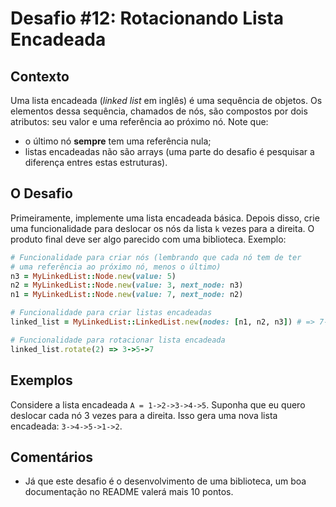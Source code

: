 # Desafio #12: Rotacionando Lista Encadeada

## Contexto

Uma lista encadeada (*linked list* em inglês) é uma sequência de objetos. Os elementos dessa sequência, chamados de nós, são compostos por dois atributos: seu valor e uma referência ao próximo nó. Note que:

- o último nó **sempre** tem uma referência nula;
- listas encadeadas não são arrays (uma parte do desafio é pesquisar a diferença entres estas estruturas).

## O Desafio

Primeiramente, implemente uma lista encadeada básica. Depois disso, crie uma funcionalidade para deslocar os nós da lista `k` vezes para a direita. O produto final deve ser algo parecido com uma biblioteca. Exemplo:

```ruby
# Funcionalidade para criar nós (lembrando que cada nó tem de ter
# uma referência ao próximo nó, menos o último)
n3 = MyLinkedList::Node.new(value: 5)
n2 = MyLinkedList::Node.new(value: 3, next_node: n3)
n1 = MyLinkedList::Node.new(value: 7, next_node: n2)

# Funcionalidade para criar listas encadeadas
linked_list = MyLinkedList::LinkedList.new(nodes: [n1, n2, n3]) # => 7->3->5

# Funcionalidade para rotacionar lista encadeada
linked_list.rotate(2) => 3->5->7
```

## Exemplos

Considere a lista encadeada `A = 1->2->3->4->5`. Suponha que eu quero deslocar cada nó 3 vezes para a direita. Isso gera uma nova lista encadeada: `3->4->5->1->2`.

## Comentários

- Já que este desafio é o desenvolvimento de uma biblioteca, um boa documentação no README valerá mais 10 pontos.